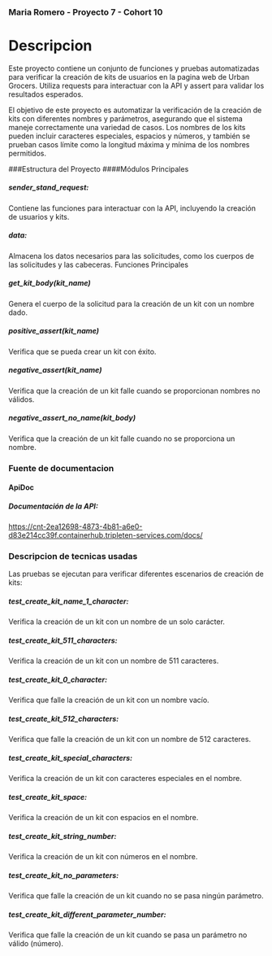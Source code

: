 ### Maria Romero - Proyecto 7 - Cohort 10



# Descripcion

Este proyecto contiene un conjunto de funciones y pruebas automatizadas para verificar la creación de kits de usuarios en la pagina web de Urban Grocers. Utiliza requests para interactuar con la API y assert para validar los resultados esperados.

El objetivo de este proyecto es automatizar la verificación de la creación de kits con diferentes nombres y parámetros, asegurando que el sistema maneje correctamente una variedad de casos. Los nombres de los kits pueden incluir caracteres especiales, espacios y números, y también se prueban casos límite como la longitud máxima y mínima de los nombres permitidos.

###Estructura del Proyecto
####Módulos Principales
##### sender_stand_request: 
Contiene las funciones para interactuar con la API, incluyendo la creación de usuarios y kits.
##### data: 
Almacena los datos necesarios para las solicitudes, como los cuerpos de las solicitudes y las cabeceras.
Funciones Principales
##### get_kit_body(kit_name)
Genera el cuerpo de la solicitud para la creación de un kit con un nombre dado.

##### positive_assert(kit_name)
Verifica que se pueda crear un kit con éxito.

##### negative_assert(kit_name)
Verifica que la creación de un kit falle cuando se proporcionan nombres no válidos.

##### negative_assert_no_name(kit_body)
Verifica que la creación de un kit falle cuando no se proporciona un nombre.

### Fuente de documentacion
#### ApiDoc
##### Documentación de la API: 
https://cnt-2ea12698-4873-4b81-a6e0-d83e214cc39f.containerhub.tripleten-services.com/docs/

### Descripcion de tecnicas usadas

Las pruebas se ejecutan para verificar diferentes escenarios de creación de kits:

##### test_create_kit_name_1_character: 
Verifica la creación de un kit con un nombre de un solo carácter.
##### test_create_kit_511_characters: 
Verifica la creación de un kit con un nombre de 511 caracteres.
##### test_create_kit_0_character: 
Verifica que falle la creación de un kit con un nombre vacío.
##### test_create_kit_512_characters: 
Verifica que falle la creación de un kit con un nombre de 512 caracteres.
##### test_create_kit_special_characters: 
Verifica la creación de un kit con caracteres especiales en el nombre.
##### test_create_kit_space: 
Verifica la creación de un kit con espacios en el nombre.
##### test_create_kit_string_number: 
Verifica la creación de un kit con números en el nombre.
##### test_create_kit_no_parameters: 
Verifica que falle la creación de un kit cuando no se pasa ningún parámetro.
##### test_create_kit_different_parameter_number: 
Verifica que falle la creación de un kit cuando se pasa un parámetro no válido (número).




